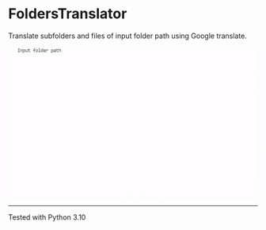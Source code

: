 # FoldersTranslator
Translate subfolders and files of input folder path using Google translate.

![FoldersTranslatorAnimation-1](images/FoldersTranslatorAnimation-1.gif)
___

Tested with Python 3.10
